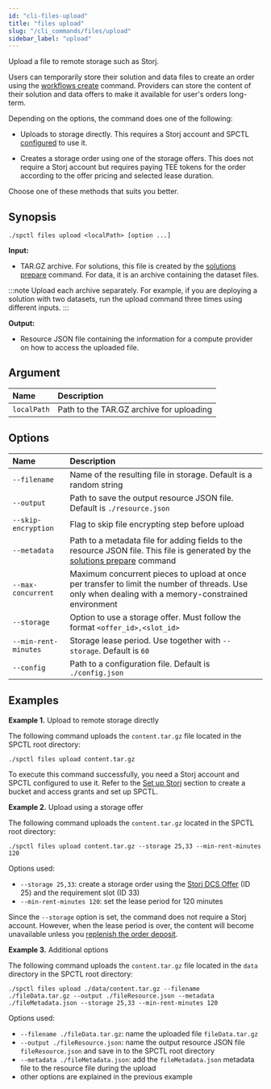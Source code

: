 ```yaml
---
id: "cli-files-upload"
title: "files upload"
slug: "/cli_commands/files/upload"
sidebar_label: "upload"
---
```


Upload a file to remote storage such as Storj.

Users can temporarily store their solution and data files to create an order using the [workflows create](/developers/cli_commands/workflows/create) command. Providers can store the content of their solution and data offers to make it available for user's orders long-term.

Depending on the options, the command does one of the following:

- Uploads to storage directly. This requires a Storj account and SPCTL [configured](/developers/cli_guides/configure#set-up-storj) to use it.

- Creates a storage order using one of the storage offers. This does not require a Storj account but requires paying TEE tokens for the order according to the offer pricing and selected lease duration.

Choose one of these methods that suits you better.

## Synopsis

```
./spctl files upload <localPath> [option ...]
```

**Input:**

- TAR.GZ archive. For solutions, this file is created by the [solutions prepare](/developers/cli_commands/solutions/prepare) command. For data, it is an archive containing the dataset files.

:::note
Upload each archive separately. For example, if you are deploying a solution with two datasets, run the upload command three times using different inputs.
:::

**Output:**

- Resource JSON file containing the information for a compute provider on how to access the uploaded file.

## Argument

|**Name**| **Description**                |
| :- |:-------------------------------|
|`localPath`| Path to the TAR.GZ archive for uploading |

## Options

| **Name**  | **Description**   |
|:---------------------|:------------------|
| `--filename`         | Name of the resulting file in storage. Default is a random string   |
| `--output`           | Path to save the output resource JSON file. Default is `./resource.json`                |
| `--skip-encryption`  | Flag to skip file encrypting step before upload   |
| `--metadata`         | Path to a metadata file for adding fields to the resource JSON file. This file is generated by the [solutions prepare](/developers/cli_commands/solutions/prepare) command |
| `--max-concurrent`   | Maximum concurrent pieces to upload at once per transfer to limit the number of threads. Use only when dealing with a memory-constrained environment  |
| `--storage`          | Option to use a storage offer. Must follow the format `<offer_id>,<slot_id>`           |
| `--min-rent-minutes` | Storage lease period. Use together with `--storage`. Default is `60`              |
| `--config`           | Path to a configuration file. Default is `./config.json`            |

## Examples

**Example 1.** Upload to remote storage directly

The following command uploads the `content.tar.gz` file located in the SPCTL root directory:

```
./spctl files upload content.tar.gz
```

To execute this command successfully, you need a Storj account and SPCTL configured to use it. Refer to the [Set up Storj](/developers/cli_guides/configure#set-up-storj) section to create a bucket and access grants and set up SPCTL.

**Example 2.** Upload using a storage offer

The following command uploads the `content.tar.gz` located in the SPCTL root directory:

```
./spctl files upload content.tar.gz --storage 25,33 --min-rent-minutes 120
```

Options used:

- `--storage 25,33`: create a storage order using the [Storj DCS Offer](https://marketplace.superprotocol.com/storage?offer=offerId%3D25&tab=pricing) (ID 25) and the requirement slot (ID 33)
- `--min-rent-minutes 120`: set the lease period for 120 minutes

Since the `--storage` option is set, the command does not require a Storj account. However, when the lease period is over, the content will become unavailable unless you [replenish the order deposit](/developers/cli_commands/orders/replenish-deposit).

**Example 3.** Additional options

The following command uploads the `content.tar.gz` file located in the `data` directory in the SPCTL root directory:

```
./spctl files upload ./data/content.tar.gz --filename ./fileData.tar.gz --output ./fileResource.json --metadata ./fileMetadata.json --storage 25,33 --min-rent-minutes 120
```

Options used:

- `--filename ./fileData.tar.gz`: name the uploaded file `fileData.tar.gz`
- `--output ./fileResource.json`: name the output resource JSON file `fileResource.json` and save in to the SPCTL root directory
- `--metadata ./fileMetadata.json`: add the `fileMetadata.json` metadata file to the resource file during the upload
- other options are explained in the previous example